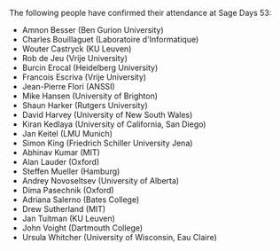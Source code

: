 The following people have confirmed their attendance at Sage Days 53:

  * Amnon Besser (Ben Gurion University)
  * Charles Bouillaguet (Laboratoire d'Informatique)
  * Wouter Castryck (KU Leuven)
  * Rob de Jeu (Vrije University)
  * Burcin Erocal (Heidelberg University)
  * Francois Escriva (Vrije University)
  * Jean-Pierre Flori (ANSSI)
  * Mike Hansen (University of Brighton)
  * Shaun Harker (Rutgers University)
  * David Harvey (University of New South Wales)
  * Kiran Kedlaya (University of California, San Diego)
  * Jan Keitel (LMU Munich)
  * Simon King (Friedrich Schiller University Jena)
  * Abhinav Kumar (MIT)
  * Alan Lauder (Oxford)
  * Steffen Mueller (Hamburg)
  * Andrey Novoseltsev (University of Alberta)
  * Dima Pasechnik (Oxford)
  * Adriana Salerno (Bates College)
  * Drew Sutherland (MIT)
  * Jan Tuitman (KU Leuven)
  * John Voight (Dartmouth College)
  * Ursula Whitcher (University of Wisconsin, Eau Claire)
